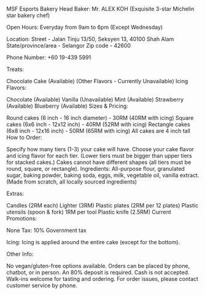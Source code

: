 MSF Esports Bakery
Head Baker: Mr. ALEX KOH (Exquisite 3-star Michelin star bakery chef)

Open Hours: Everyday from 9am to 6pm (Except Wednesday)

Location:
Street - Jalan Tinju 13/50, Seksyen 13, 40100 Shah Alam
State/province/area - Selangor
Zip code - 42600

Phone Number:
+60 19-439 5991

Treats:

Chocolate Cake (Available)
(Other Flavors - Currently Unavailable)
Icing Flavors:

Chocolate (Available)
Vanilla (Unavailable)
Mint (Available)
Strawberry (Available)
Blueberry (Available)
Sizes & Pricing:

Round cakes (6 inch - 16 inch diameter) - 30RM (40RM with icing)
Square cakes (6x6 inch - 12x12 inch) - 40RM (52RM with icing)
Rectangle cakes (6x8 inch - 12x16 inch) - 50RM (65RM with icing)
All cakes are 4 inch tall
How to Order:

Specify how many tiers (1-3) your cake will have.
Choose your cake flavor and icing flavor for each tier. (Lower tiers must be bigger than upper tiers for stacked cakes.)
Cakes cannot have different shapes (all tiers must be round, square, or rectangle).
Ingredients:
All-purpose flour, granulated sugar, baking powder, baking soda, eggs, milk, vegetable oil, vanilla extract. (Made from scratch, all locally sourced ingredients)

Extras:

Candles (2RM each)
Lighter (3RM)
Plastic plates (2RM per 12 plates)
Plastic utensils (spoon & fork) 1RM per tool
Plastic knife (2.5RM)
Current Promotions:

None
Tax:
10% Government tax

Icing:
Icing is applied around the entire cake (except for the bottom).

Other Info:

No vegan/gluten-free options available.
Orders can be placed by phone, chatbot, or in person.
An 80% deposit is required.
Cash is not accepted.
Walk-ins welcome for tasting and ordering.
For order issues, please contact customer service by phone.

